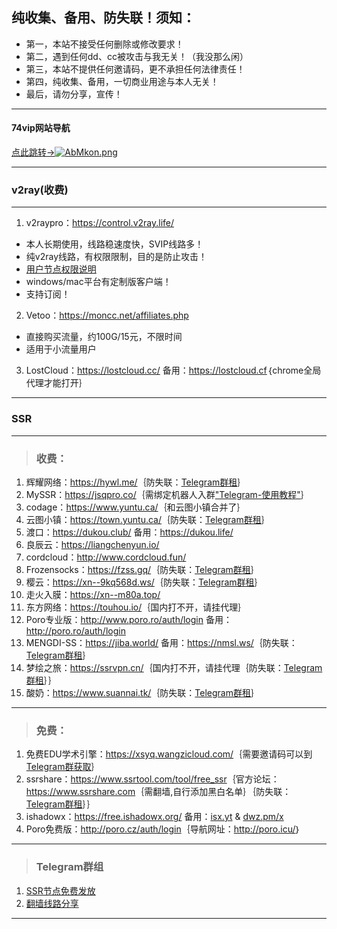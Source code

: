 ## 纯收集、备用、防失联！须知：  
- 第一，本站不接受任何删除或修改要求！
- 第二，遇到任何dd、cc被攻击与我无关！（我没那么闲）  
- 第三，本站不提供任何邀请码，更不承担任何法律责任！       
- 第四，纯收集、备用，一切商业用途与本人无关！
- 最后，请勿分享，宣传！  

---
#### 74vip网站导航
<a href="http://74vip.top/" target="_blank">点此跳转→<img src="https://s2.ax1x.com/2019/04/12/AbMkon.png" alt="AbMkon.png" border="0" /></a>  

---
### v2ray(收费) 
---
1. v2raypro：<a href="https://control.v2ray.life/aff.php?aff=3&gid=5" target="_blank"><span style="color:#ed1941;">https://control.v2ray.life/</span></a>  
- 本人长期使用，线路稳速度快，SVIP线路多！
- 纯v2ray线路，有权限限制，目的是防止攻击！  
- <a href="https://control.v2ray.life/index.php/announcements/124/2or24.html" target="_blank">用户节点权限说明</a>   
- windows/mac平台有定制版客户端！  
- 支持订阅！  

2. Vetoo：<a href="https://moncc.net/aff.php?aff=415" target="_blank"><span style="color:#ed1941;">https://moncc.net/affiliates.php</span></a>  
- 直接购买流量，约100G/15元，不限时间  
- 适用于小流量用户  

3. LostCloud：<a href="https://lostcloud.cc/" target="_blank">https://lostcloud.cc/</a> 备用：<a href="https://lostcloud.cf" target="_blank">https://lostcloud.cf</a>｛chrome全局代理才能打开｝  

---
### SSR
---
> <h3>收费：</h3>     
1. 辉耀网络：<a href="https://hywl.me/" target="_blank">https://hywl.me/</a>｛防失联：<a href="https://t.me/huiyaossr" target="_blank">Telegram群租</a>｝  
2. MySSR：<a href="https://jsqpro.co/" target="_blank">https://jsqpro.co/</a>｛需绑定机器人入群<a href="http://t.cn/AiNVEzXT" target="_blank">"Telegram-使用教程"</a>｝  
3. codage：<a href="https://www.yuntu.ca/" target="_blank">https://www.yuntu.ca/</a>｛和云图小镇合并了｝    
4. 云图小镇：<a href="https://town.yuntu.ca/" target="_blank">https://town.yuntu.ca/</a>｛防失联：<a href="https://t.me/Yuntu_official" target="_blank">Telegram群租</a>｝  
5. 渡口：<a href="https://dukou.club/" target="_blank">https://dukou.club/</a> 备用：<a href="https://dukou.life/" target="_blank">https://dukou.life/</a>   
6. 良辰云：<a href="https://liangchenyun.io/" target="_blank">https://liangchenyun.io/</a>   
7. cordcloud：<a href="http://www.cordcloud.fun/" target="_blank">http://www.cordcloud.fun/</a>  
8. Frozensocks：<a href="https://fzss.gq/" target="_blank">https://fzss.gq/</a>｛防失联：<a href="https://t.me/Frozensocks" target="_blank">Telegram群租</a>｝  
9. 樱云：<a href="https://xn--9kq568d.ws/" target="_blank">https://xn--9kq568d.ws/</a>｛防失联：<a href="https://t.me/sakura_cloud" target="_blank">Telegram群租</a>｝  
10. 走火入膜：<a href="https://xn--m80a.top/" target="_blank">https://xn--m80a.top/</a>    
11. 东方网络：<a href="https://touhou.io/" target="_blank">https://touhou.io/</a>｛国内打不开，请挂代理｝  
12. Poro专业版：<a href="http://www.poro.ro/auth/login" target="_blank">http://www.poro.ro/auth/login</a> 备用：<a href="http://poro.ro/auth/login" target="_blank">http://poro.ro/auth/login</a>  
13. MENGDI-SS：<a href="https://jiba.world/" target="_blank">https://jiba.world/</a> 备用：<a href="https://nmsl.ws/" target="_blank">https://nmsl.ws/</a>｛防失联：<a href="https://t.me/MdCloud" target="_blank">Telegram群租</a>｝  
14. 梦绘之旅：<a href="https://ssrvpn.cn/" target="_blank">https://ssrvpn.cn/</a>｛国内打不开，请挂代理｛防失联：<a href="https://t.me/joinchat/LM3Mm061YantoLHzgOs41Q" target="_blank">Telegram群租</a>｝｝  
99. 酸奶：<a href="https://www.suannai.tk/" target="_blank">https://www.suannai.tk/</a>｛防失联：<a href="https://t.me/ssruSSR" target="_blank">Telegram群租</a>｝  

---  

> <h3>免费：</h3>    
1. 免费EDU学术引擎：<a href="https://xsyq.wangzicloud.com/" target="_blank"><span style="color:#ed1941;">https://xsyq.wangzicloud.com/</span></a>｛需要邀请码可以到<a href="http://t.me/joinchat/F6lKrUMKir5N1xh-Bi3jBw" target="_blank">Telegram群获取</a>｝  
2. ssrshare：<a href="https://www.ssrtool.com/tool/free_ssr" target="_blank">https://www.ssrtool.com/tool/free_ssr</a>｛官方论坛：<a href="https://www.ssrshare.com" target="_blank">https://www.ssrshare.com</a>｛需翻墙,自行添加黑白名单｝｛防失联：<a href="https://t.me/joinchat/HHeAr1ELdNEKXdOhr1yXkw" target="_blank">Telegram群租</a>｝｝  
3. ishadowx：<a href="https://free.ishadowx.org/" target="_blank">https://free.ishadowx.org/</a> 备用：<a href="http://isx.yt" target="_blank">isx.yt</a> & <a href="http://dwz.pm/x" target="_blank">dwz.pm/x</a>  
4. Poro免费版：<a href="http://poro.cz/auth/login/" target="_blank">http://poro.cz/auth/login</a>｛导航网址：<a href="http://poro.icu/" target="_blank">http://poro.icu/</a>｝  

---
> <h3>Telegram群组</h3>  
1. <a href="https://t.me/SSRlist" target="_blank">SSR节点免费发放</a>  
2. <a href="https://t.me/vpnko" target="_blank">翻墙线路分享</a>   

---
